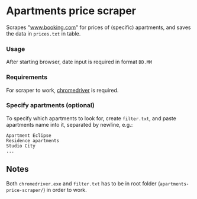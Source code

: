 # Apartments price scraper
Scrapes "www.booking.com" for prices of (specific) apartments, and saves the data in `prices.txt` in table.

### Usage
After starting browser, date input is required in format `DD.MM`


### Requirements
For scraper to  work, [chromedriver](https://chromedriver.chromium.org/) is required.


### Specify apartments (optional)
To specify which apartments to look for, create `filter.txt`, and paste apartments name into it, separated by newline, e.g.:

    Apartment Eclipse
    Residence apartments
    Studio City
    ...


## Notes
Both `chromedriver.exe` and `filter.txt` has to be in root folder (`apartments-price-scraper/`) in order to work.


